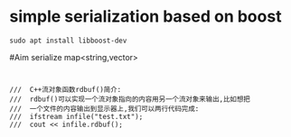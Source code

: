 # simple serialization based on boost

```
sudo apt install libboost-dev
```

#Aim 
serialize map<string,vector<int>>

# 
```
///  C++流对象函数rdbuf()简介:
///  rdbuf()可以实现一个流对象指向的内容用另一个流对象来输出,比如想把
///  一个文件的内容输出到显示器上,我们可以两行代码完成:
///  ifstream infile("test.txt");
///  cout << infile.rdbuf();
```